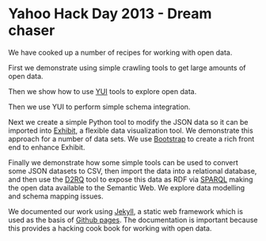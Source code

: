 # Yahoo Hack Day 2013 - Dream chaser

We have cooked up a number of recipes for working with open data.

First we demonstrate using simple crawling tools to get large amounts of open data.

Then we show how to use [YUI](http://yuilibrary.com) tools to explore open data.

Then we use YUI to perform simple schema integration.

Next we create a simple Python tool to modify the JSON data so it can be imported into [Exhibit](http://www.simile-widgets.org/exhibit/), a flexible data visualization tool. We demonstrate this approach for a number of data sets. We use [Bootstrap](http://getbootstrap.com/) to create a rich front end to enhance Exhibit.

Finally we demonstrate how some simple tools can be used to convert some JSON datasets to CSV, then import the data into a relational database, and then use the [D2RQ](http://d2rq.org/) tool to expose this data as RDF via [SPARQL](http://en.wikipedia.org/wiki/SPARQL) making the open data available to the Semantic Web. We explore data modelling and schema mapping issues.

We documented our work using [Jekyll](http://jekyllrb.com/), a static web framework which is used as the basis of [Github pages](http://pages.github.com/). The documentation is important because this provides a hacking cook book for working with open data.









 





